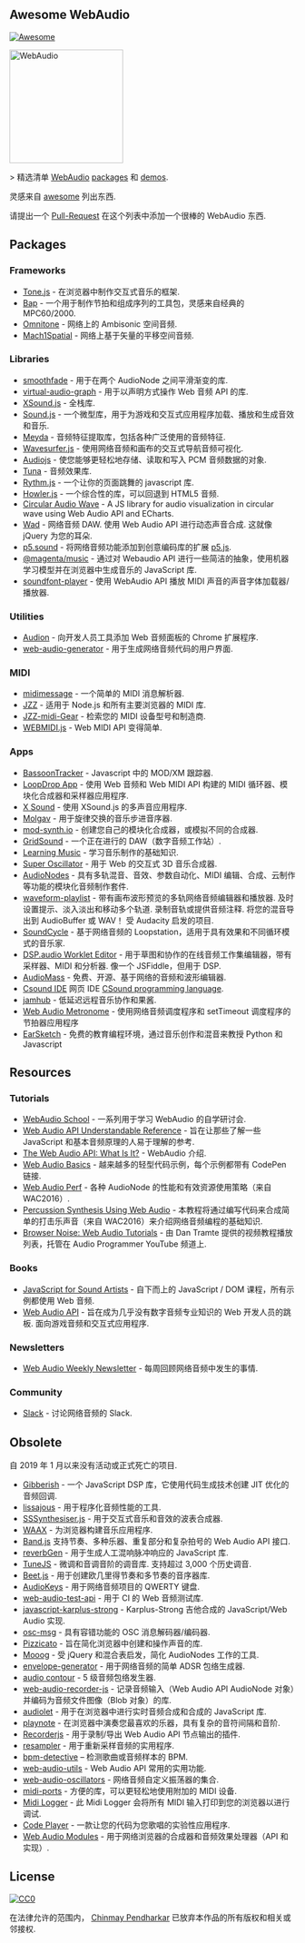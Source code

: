 <div class="github-widget" data-repo="notthetup/awesome-webaudio"></div>

## Awesome WebAudio

[![Awesome](https://awesome.re/badge.svg)](https://github.com/sindresorhus/awesome#readme)

<img src="https://raw.githubusercontent.com/voodootikigod/logo.js/master/webaudio/webaudio-js.png" width="200px" alt="WebAudio">

&gt; 精选清单 [WebAudio](https://developer.mozilla.org/en-US/docs/Web/API/Web_Audio_API) [packages](#packages) 和 [demos](#demos).

灵感来自 [awesome](https://github.com/sindresorhus/awesome) 列出东西.

请提出一个 [Pull-Request](https://github.com/notthetup/awesome-webaudio/pulls) 在这个列表中添加一个很棒的 WebAudio 东西.



## Packages

### Frameworks

- [Tone.js](https://github.com/Tonejs/Tone.js) - 在浏览器中制作交互式音乐的框架.
- [Bap](https://github.com/adamrenklint/bap) - 一个用于制作节拍和组成序列的工具包，灵感来自经典的 MPC60/2000.
- [Omnitone](https://github.com/GoogleChrome/omnitone) - 网络上的 Ambisonic 空间音频.
- [Mach1Spatial](https://github.com/Mach1Studios/m1-sdk) - 网络上基于矢量的平移空间音频.

### Libraries

- [smoothfade](https://github.com/notthetup/smoothfade) - 用于在两个 AudioNode 之间平滑渐变的库.
- [virtual-audio-graph](https://github.com/benji6/virtual-audio-graph) - 用于以声明方式操作 Web 音频 API 的库.
- [XSound.js](https://xsound.app/) - 全栈库.
- [Sound.js](https://github.com/kittykatattack/sound.js) - 一个微型库，用于为游戏和交互式应用程序加载、播放和生成音效和音乐.
- [Meyda](https://github.com/meyda/meyda) - 音频特征提取库，包括各种广泛使用的音频特征.
- [Wavesurfer.js](https://github.com/katspaugh/wavesurfer.js) - 使用网络音频和画布的交互式导航音频可视化.
- [Audiojs](https://github.com/audiojs/audio) - 使您能够更轻松地存储、读取和写入 PCM 音频数据的对象.
- [Tuna](https://github.com/Theodeus/tuna) - 音频效果库.
- [Rythm.js](https://okazari.github.io/Rythm.js/) - 一个让你的页面跳舞的 javascript 库.
- [Howler.js](https://github.com/goldfire/howler.js) - 一个综合性的库，可以回退到 HTML5 音频.
- [Circular Audio Wave](https://github.com/kelvinau/circular-audio-wave) - A JS library for audio visualization in circular wave using Web Audio API and ECharts.
- [Wad](https://github.com/rserota/wad)  - 网络音频 DAW. 使用 Web Audio API 进行动态声音合成. 这就像 jQuery 为您的耳朵.
- [p5.sound](https://p5js.org/reference/#/libraries/p5.sound) - 将网络音频功能添加到创意编码库的扩展 [p5.js](https://p5js.org/).
- [@magenta/music](https://github.com/magenta/magenta-js/tree/master/music) - 通过对 Webaudio API 进行一些简洁的抽象，使用机器学习模型并在浏览器中生成音乐的 JavaScript 库.
- [soundfont-player](https://www.npmjs.com/package/soundfont-player) - 使用 WebAudio API 播放 MIDI 声音的声音字体加载器/播放器.

### Utilities

- [Audion](https://github.com/google/audion) - 向开发人员工具添加 Web 音频面板的 Chrome 扩展程序.
- [web-audio-generator](https://github.com/ISNIT0/webaudio-generator) - 用于生成网络音频代码的用户界面.

### MIDI

- [midimessage](https://github.com/notthetup/midimessage) - 一个简单的 MIDI 消息解析器.
- [JZZ](https://github.com/jazz-soft/JZZ) - 适用于 Node.js 和所有主要浏览器的 MIDI 库.
- [JZZ-midi-Gear](https://github.com/jazz-soft/JZZ-midi-Gear) - 检索您的 MIDI 设备型号和制造商.
- [WEBMIDI.js](https://webmidijs.org/) - Web MIDI API 变得简单.

### Apps

- [BassoonTracker](https://github.com/steffest/BassoonTracker) - Javascript 中的 MOD/XM 跟踪器.
- [LoopDrop App](https://github.com/mmckegg/loop-drop-app) - 使用 Web 音频和 Web MIDI API 构建的 MIDI 循环器、模块化合成器和采样器应用程序.
- [X Sound](https://xsound.app/) - 使用 XSound.js 的多声音应用程序.
- [Molgav](https://github.com/surikov/molgav) - 用于旋律交换的音乐步进音序器.
- [mod-synth.io](https://github.com/andrevenancio/mod-synth.io) - 创建您自己的模块化合成器，或模拟不同的合成器.
- [GridSound](https://gridsound.github.io) - 一个正在进行的 DAW（数字音频工作站）.
- [Learning Music](https://learningmusic.ableton.com/) - 学习音乐制作的基础知识.
- [Super Oscillator](https://github.com/lukehorvat/super-oscillator) - 用于 Web 的交互式 3D 音乐合成器.
- [AudioNodes](https://audionodes.com) - 具有多轨混音、音效、参数自动化、MIDI 编辑、合成、云制作等功能的模块化音频制作套件.
- [waveform-playlist](https://github.com/naomiaro/waveform-playlist)  - 带有画布波形预览的多轨网络音频编辑器和播放器. 及时设置提示、淡入淡出和移动多个轨道. 录制音轨或提供音频注释. 将您的混音导出到 AudioBuffer 或 WAV！ 受 Audacity 启发的项目.
- [SoundCycle](https://github.com/scriptify/soundcycle) - 基于网络音频的 Loopstation，适用于具有效果和不同循环模式的音乐家.
- [DSP.audio Worklet Editor](https://dsp.audio/editor/)  - 用于草图和协作的在线音频工作集编辑器，带有采样器、MIDI 和分析器. 像一个 JSFiddle，但用于 DSP.
- [AudioMass](https://audiomass.co/) - 免费、开源、基于网络的音频和波形编辑器.
- [Csound IDE](https://ide.csound.com/) 网页 IDE [CSound programming language](https://en.wikipedia.org/wiki/Csound).
- [jamhub](https://github.com/fletcherist/jamhub) - 低延迟远程音乐协作和果酱.
- [Web Audio Metronome](https://github.com/cwilso/metronome) - 使用网络音频调度程序和 setTimeout 调度程序的节拍器应用程序
- [EarSketch](https://earsketch.gatech.edu/landing/#/) - 免费的教育编程环境，通过音乐创作和混音来教授 Python 和 Javascript

## Resources

### Tutorials

- [WebAudio School](https://github.com/mmckegg/web-audio-school) - 一系列用于学习 WebAudio 的自学研讨会.
- [Web Audio API Understandable Reference](https://web-audio-api.firebaseapp.com/) - 旨在让那些了解一些 JavaScript 和基本音频原理的人易于理解的参考.
- [The Web Audio API: What Is It?](https://code.tutsplus.com/tutorials/the-web-audio-api-what-is-it--cms-23735) - WebAudio 介绍.
- [Web Audio Basics](https://github.com/kylestetz/Web-Audio-Basics) - 越来越多的轻型代码示例，每个示例都带有 CodePen 链接.
- [Web Audio Perf](https://padenot.github.io/web-audio-perf/) - 各种 AudioNode 的性能和有效资源使用策略（来自 WAC2016）.
- [Percussion Synthesis Using Web Audio](https://github.com/irritant/WAC-2016-Tutorial) - 本教程将通过编写代码来合成简单的打击乐声音（来自 WAC2016）来介绍网络音频编程的基础知识.
- [Browser Noise: Web Audio Tutorials](https://www.youtube.com/playlist?list=PLLgJJsrdwhPywJe2TmMzYNKHdIZ3PASbr) - 由 Dan Tramte 提供的视频教程播放列表，托管在 Audio Programmer YouTube 频道上.

### Books

- [JavaScript for Sound Artists](https://www.routledge.com/JavaScript-for-Sound-Artists-Learn-to-Code-with-the-Web-Audio-API/Turner-Leonard/p/book/9781138961531) - 自下而上的 JavaScript / DOM 课程，所有示例都使用 Web 音频.
- [Web Audio API](https://webaudioapi.com/book/)  - 旨在成为几乎没有数字音频专业知识的 Web 开发人员的跳板. 面向游戏音频和交互式应用程序.

### Newsletters

- [Web Audio Weekly Newsletter](https://www.webaudioweekly.com) - 每周回顾网络音频中发生的事情.

### Community

- [Slack](https://web-audio-slackin.herokuapp.com/) - 讨论网络音频的 Slack.

## Obsolete

自 2019 年 1 月以来没有活动或正式死亡的项目.

- [Gibberish](https://github.com/gibber-cc/gibberish) - 一个 JavaScript DSP 库，它使用代码生成技术创建 JIT 优化的音频回调.
- [lissajous](https://github.com/kylestetz/lissajous) - 用于程序化音频性能的工具.
- [SSSynthesiser.js](https://github.com/surikov/SSSynthesiser.js) - 用于交互式音乐和音效的波表合成器.
- [WAAX](https://github.com/hoch/WAAX/) - 为浏览器构建音乐应用程序.
- [Band.js](https://github.com/meenie/band.js/) 支持节奏、多种乐器、重复部分和复杂拍号的 Web Audio API 接口.
- [reverbGen](https://github.com/adelespinasse/reverbGen) - 用于生成人工混响脉冲响应的 JavaScript 库.
- [TuneJS](https://github.com/abbernie/tune)  - 微调和音调音阶的调音库. 支持超过 3,000 个历史调音.
- [Beet.js](https://github.com/zya/beet.js) - 用于创建欧几里得节奏和多节奏的音序器库.
- [AudioKeys](https://github.com/kylestetz/AudioKeys) - 用于网络音频项目的 QWERTY 键盘.
- [web-audio-test-api](https://github.com/mohayonao/web-audio-test-api) - 用于 CI 的 Web 音频测试库.
- [javascript-karplus-strong](https://github.com/mrahtz/javascript-karplus-strong) - Karplus-Strong 吉他合成的 JavaScript/Web Audio 实现.
- [osc-msg](https://github.com/mohayonao/osc-msg) - 具有容错功能的 OSC 消息解码器/编码器.
- [Pizzicato](https://github.com/alemangui/pizzicato) - 旨在简化浏览器中创建和操作声音的库.
- [Mooog](https://github.com/mattlima/mooog) - 受 jQuery 和混合表启发，简化 AudioNodes 工作的工具.
- [envelope-generator](https://github.com/itsjoesullivan/envelope-generator) - 用于网络音频的简单 ADSR 包络生成器.
- [audio contour](https://github.com/danigb/audio-contour) - 5 级音频包络发生器.
- [web-audio-recorder-js](https://github.com/higuma/web-audio-recorder-js) - 记录音频输入（Web Audio API AudioNode 对象）并编码为音频文件图像（Blob 对象）的库.
- [audiolet](https://github.com/oampo/Audiolet) - 用于在浏览器中进行实时音频合成和合成的 JavaScript 库.
- [playnote](https://github.com/createbits/playnote) - 在浏览器中演奏您最喜欢的乐器，具有复杂的音符间隔和音阶.
- [Recorderjs](https://github.com/mattdiamond/Recorderjs) - 用于录制/导出 Web Audio API 节点输出的插件.
- [resampler](https://github.com/notthetup/resampler) - 用于重新采样音频的实用程序.
- [bpm-detective](https://github.com/tornqvist/bpm-detective) – 检测歌曲或音频样本的 BPM.
- [web-audio-utils](https://github.com/mohayonao/web-audio-utils) - Web Audio API 常用的实用功能.
- [web-audio-oscillators](https://github.com/lukehorvat/web-audio-oscillators) - 网络音频自定义振荡器的集合.
- [midi-ports](https://github.com/AndrejHronco/midi-ports) - 方便的库，可以更轻松地使用附加的 MIDI 设备.
- [Midi Logger](http://outputchannel.com/midi-logger/) - 此 Midi Logger 会将所有 MIDI 输入打印到您的浏览器以进行调试.
- [Code Player](https://github.com/jcppman/code-player) - 一款让您的代码为您歌唱的实验性应用程序.
- [Web Audio Modules](https://www.webaudiomodules.org/) - 用于网络浏览器的合成器和音频效果处理器（API 和实现）.

## License

[![CC0](http://mirrors.creativecommons.org/presskit/buttons/88x31/svg/cc-zero.svg)](https://creativecommons.org/publicdomain/zero/1.0/)

在法律允许的范围内， [Chinmay Pendharkar](https://chinmay.audio/) 已放弃本作品的所有版权和相关或邻接权.

